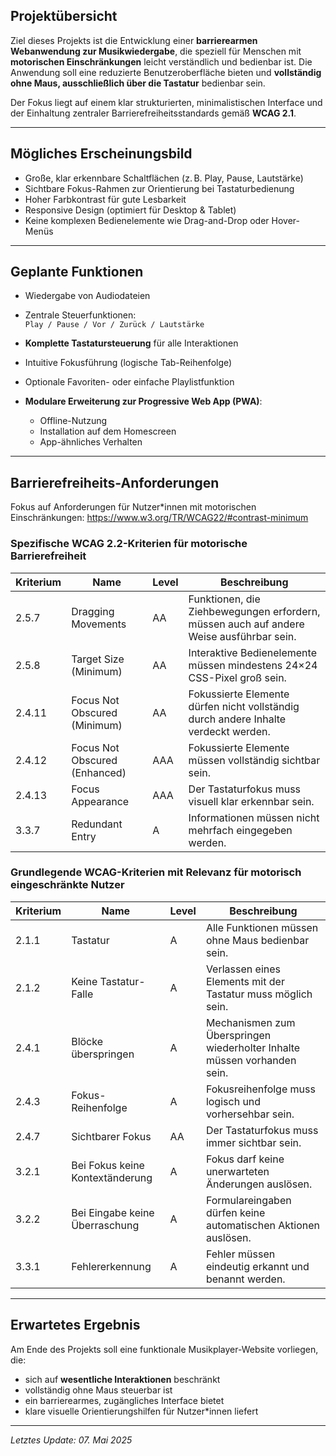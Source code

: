 ## Projektübersicht

Ziel dieses Projekts ist die Entwicklung einer **barrierearmen Webanwendung zur Musikwiedergabe**, die speziell für Menschen mit **motorischen Einschränkungen** leicht verständlich und bedienbar ist. Die Anwendung soll eine reduzierte Benutzeroberfläche bieten und **vollständig ohne Maus, ausschließlich über die Tastatur** bedienbar sein.

Der Fokus liegt auf einem klar strukturierten, minimalistischen Interface und der Einhaltung zentraler Barrierefreiheitsstandards gemäß **WCAG 2.1**.

---

## Mögliches Erscheinungsbild

- Große, klar erkennbare Schaltflächen (z. B. Play, Pause, Lautstärke)
- Sichtbare Fokus-Rahmen zur Orientierung bei Tastaturbedienung
- Hoher Farbkontrast für gute Lesbarkeit
- Responsive Design (optimiert für Desktop & Tablet)
- Keine komplexen Bedienelemente wie Drag-and-Drop oder Hover-Menüs

---

## Geplante Funktionen

- Wiedergabe von Audiodateien
- Zentrale Steuerfunktionen:  
  `Play / Pause / Vor / Zurück / Lautstärke`
- **Komplette Tastatursteuerung** für alle Interaktionen
- Intuitive Fokusführung (logische Tab-Reihenfolge)
- Optionale Favoriten- oder einfache Playlistfunktion


- **Modulare Erweiterung zur Progressive Web App (PWA)**:
  - Offline-Nutzung
  - Installation auf dem Homescreen
  - App-ähnliches Verhalten

---

## Barrierefreiheits-Anforderungen

Fokus auf Anforderungen für Nutzer*innen mit motorischen Einschränkungen:
https://www.w3.org/TR/WCAG22/#contrast-minimum

### Spezifische WCAG 2.2-Kriterien für motorische Barrierefreiheit

| Kriterium | Name                                 | Level | Beschreibung                                                                                  |
|-----------|--------------------------------------|--------|-----------------------------------------------------------------------------------------------|
| 2.5.7     | Dragging Movements                   | AA     | Funktionen, die Ziehbewegungen erfordern, müssen auch auf andere Weise ausführbar sein.      |
| 2.5.8     | Target Size (Minimum)                | AA     | Interaktive Bedienelemente müssen mindestens 24×24 CSS-Pixel groß sein.                      |
| 2.4.11    | Focus Not Obscured (Minimum)         | AA     | Fokussierte Elemente dürfen nicht vollständig durch andere Inhalte verdeckt werden.          |
| 2.4.12    | Focus Not Obscured (Enhanced)        | AAA    | Fokussierte Elemente müssen vollständig sichtbar sein.                                        |
| 2.4.13    | Focus Appearance                     | AAA    | Der Tastaturfokus muss visuell klar erkennbar sein.                                          |
| 3.3.7     | Redundant Entry                      | A      | Informationen müssen nicht mehrfach eingegeben werden.                                 

### Grundlegende WCAG-Kriterien mit Relevanz für motorisch eingeschränkte Nutzer

| Kriterium | Name                                 | Level | Beschreibung                                                                                  |
|-----------|--------------------------------------|--------|-----------------------------------------------------------------------------------------------|
| 2.1.1     | Tastatur                             | A      | Alle Funktionen müssen ohne Maus bedienbar sein.                                             |
| 2.1.2     | Keine Tastatur-Falle                 | A      | Verlassen eines Elements mit der Tastatur muss möglich sein.                                 |
| 2.4.1     | Blöcke überspringen                  | A      | Mechanismen zum Überspringen wiederholter Inhalte müssen vorhanden sein.                     |
| 2.4.3     | Fokus-Reihenfolge                    | A      | Fokusreihenfolge muss logisch und vorhersehbar sein.                                         |
| 2.4.7     | Sichtbarer Fokus                     | AA     | Der Tastaturfokus muss immer sichtbar sein.                                                  |
| 3.2.1     | Bei Fokus keine Kontextänderung      | A      | Fokus darf keine unerwarteten Änderungen auslösen.                                           |
| 3.2.2     | Bei Eingabe keine Überraschung       | A      | Formulareingaben dürfen keine automatischen Aktionen auslösen.                               |
| 3.3.1     | Fehlererkennung                      | A      | Fehler müssen eindeutig erkannt und benannt werden.                                          


---

## Erwartetes Ergebnis

Am Ende des Projekts soll eine funktionale Musikplayer-Website vorliegen, die:

- sich auf **wesentliche Interaktionen** beschränkt
- vollständig ohne Maus steuerbar ist
- ein barrierearmes, zugängliches Interface bietet
- klare visuelle Orientierungshilfen für Nutzer*innen liefert

---

*Letztes Update: 07. Mai 2025*
